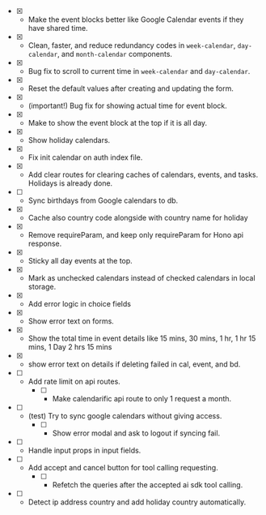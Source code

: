 - [x] - Make the event blocks better like Google Calendar events if they have shared time.
- [x] - Clean, faster, and reduce redundancy codes in `week-calendar`, `day-calendar`, and `month-calendar` components.
- [x] - Bug fix to scroll to current time in `week-calendar` and `day-calendar`.
- [x] - Reset the default values after creating and updating the form.
- [x] - (important!) Bug fix for showing actual time for event block.
- [x] - Make to show the event block at the top if it is all day.
- [x] - Show holiday calendars.
- [x] - Fix init calendar on auth index file.
- [x] - Add clear routes for clearing caches of calendars, events, and tasks. Holidays is already done.
- [ ] - Sync birthdays from Google calendars to db.
- [x] - Cache also country code alongside with country name for holiday
- [x] - Remove requireParam, and keep only requireParam for Hono api response.
- [x] - Sticky all day events at the top.
- [x] - Mark as unchecked calendars instead of checked calendars in local storage.
- [x] - Add error logic in choice fields
- [x] - Show error text on forms.
- [x] - Show the total time in event details like 15 mins, 30 mins, 1 hr, 1 hr 15 mins, 1 Day 2 hrs 15 mins
- [x] - show error text on details if deleting failed in cal, event, and bd.
- [ ] - Add rate limit on api routes.
    - [ ] - Make calendarific api route to only 1 request a month.
- [ ] - (test) Try to sync google calendars without giving access.
    - [ ] - Show error modal and ask to logout if syncing fail.
- [ ] - Handle input props in input fields.
- [ ] - Add accept and cancel button for tool calling requesting.
    - [ ] - Refetch the queries after the accepted ai sdk tool calling.
- [ ] - Detect ip address country and add holiday country automatically.
